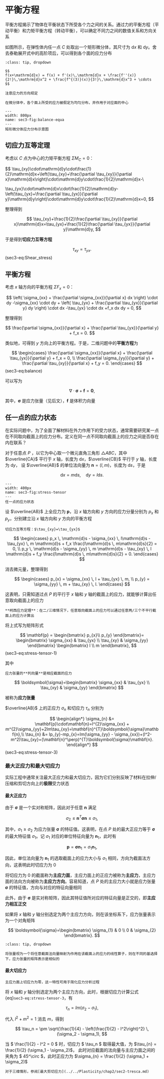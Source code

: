# 平衡方程

<span class="gray-text">
平衡方程揭示了物体在平衡状态下所受各个力之间的关系。通过力的平衡方程（平动平衡）和力矩平衡方程（转动平衡），可以确定不同力之间的数值关系和方向关系
</span>

如图所示，在弹性体内任一点 $C$ 处取出一个矩形微分体，其尺寸为 $\mathrm{d}x$ 和 $\mathrm{d}y$。舍去泰勒展开式中的高阶项后，可以得到各个面的应力分布

```{admonition} 泰勒展开式
:class: tip, dropdown

$$
f(x+\mathrm{d}x) = f(x) + f'(x)\,\mathrm{d}x + \frac{f''(x)}{2!}\,\mathrm{d}x^2 + \frac{f^{(3)}(x)}{3!}\,\mathrm{d}x^3 + \cdots
$$
```

```{margin}
注意应力的方向规定
```

```{margin}
在微分体中，各个面上所受的应力被假定为均匀分布，并作用于对应面的中心
```

```{figure} ../../../images/Elasticity/chap1/balance-equa.png
---
width: 800px
name: sec3-fig:balance-equa
---
矩形微分体应力分布示意图
```

## 切应力互等定理

考虑以 $C$ 点为中心的力矩平衡方程 $\Sigma M_{C}=0$：

$$
\tau_{xy}\cdot\mathrm{d}y\cdot\frac{1}{2}\mathrm{d}x+\left(\tau_{xy}+\frac{\partial \tau_{xy}}{\partial x}\mathrm{d}x\right)\cdot\mathrm{d}y\cdot\frac{1}{2}\mathrm{d}x-\\

\tau_{yx}\cdot\mathrm{d}x\cdot\frac{1}{2}\mathrm{d}y-\left(\tau_{yx}+\frac{\partial \tau_{yx}}{\partial y}\mathrm{d}y\right)\cdot\mathrm{d}y\cdot\frac{1}{2}\mathrm{d}x=0,
$$

整理得到

$$
\tau_{xy}+\frac{1}{2}\frac{\partial \tau_{xy}}{\partial x}\mathrm{d}x=\tau_{yx}+\frac{1}{2}\frac{\partial \tau_{yx}}{\partial y}\mathrm{d}y,
$$

于是得到**切应力互等方程**

$$
\tau_{xy}=\tau_{yx}.
$$ (sec3-eq:Shear_stress)

## 平衡方程
考虑 $x$ 轴方向的平衡方程 $\Sigma F_{x}=0$：

$$
\left( \sigma_{xx} + \frac{\partial \sigma_{xx}}{\partial x} dx \right) \cdot dy
-\sigma_{xx} \cdot dy
+
\left( \tau_{yx} + \frac{\partial \tau_{yx}}{\partial y} dy \right) \cdot dx
-\tau_{yx} \cdot dx
+f_x dx dy  = 0,
$$

整理得到

$$
\frac{\partial \sigma_{xx}}{\partial x} + \frac{\partial \tau_{yx}}{\partial y} + f_x = 0.
$$

类似地，可得到 $y$ 方向上的平衡方程。于是，二维问题中的**平衡方程**为

$$
\begin{cases}
\frac{\partial \sigma_{xx}}{\partial x} + \frac{\partial \tau_{yx}}{\partial y} + f_x = 0, \\
\frac{\partial \sigma_{yy}}{\partial y} + \frac{\partial \tau_{xy}}{\partial x} + f_y = 0.
\end{cases}
$$ (sec3-eq:balance)

可以写为

$$
\nabla\cdot \boldsymbol{\sigma} + \mathbf{f} = \mathbf{0},
$$

其中，$\boldsymbol{\sigma}$ 是应力张量（见后文），$\mathbf{f}$ 是体积力向量

## 任一点的应力状态

在实际问题中，为了全面了解材料在外力作用下的受力状态，通常需要研究某一点在不同取向截面上的应力分布。定义在同一点不同取向截面上的应力之间是否存在内在联系？

对于任意点 $P$ ，以它为中心取一个微元直角三角形 $\triangle ABC$，其中 $\overline{CA}$ 平行于 $x$ 轴，长度为 $\mathrm{d}x$，$\overline{CB}$ 平行于 $y$ 轴，长度为 $\mathrm{d}y$，
设 $\overline{AB}$ 的单位法向量为 $\mathbf{n}=(l,m)$，长度为 $\mathrm{d}s$，于是

$$
\mathrm{d}x = m\mathrm{d}s,\quad \mathrm{d}y = l\mathrm{d}s.
$$

```{figure} ../../../images/Elasticity/chap1/stress-tensor.png
---
width: 400px
name: sec3-fig:stress-tensor
---
任一点的应力状态
```

设 $\overline{AB}$ 上全应力为 $\mathbf{p}$，沿 $x$ 轴方向和 $y$ 方向的应力分量分别为 $p_{x}$ 和 $p_{y}$，分别建立沿 $x$ 轴方向和 $y$ 方向的平衡方程

```{margin}
切应力互等方程：$\tau_{xy}=\tau_{yx}$
```

$$
\begin{cases}
p_x \, \mathrm{d}s - \sigma_{xx} \, l\mathrm{d}s -  \tau_{yx} \, m  \mathrm{d}s + f_x \frac{l\mathrm{d}s \, m\mathrm{d}s}{2} = 0, \\
p_y \, \mathrm{d}s - \sigma_{yy} \, m  \mathrm{d}s -  \tau_{xy} \, l  \mathrm{d}s + f_y \frac{l\mathrm{d}s \, m\mathrm{d}s}{2} = 0.
\end{cases}
$$

消去微元量，整理得到

$$
\begin{cases}
p_{x} = \sigma_{xx} \, l +  \tau_{yx} \, m, \\
p_{y} = \sigma_{yy} \, m  +  \tau_{xy} \, l.
\end{cases}
$$

这表明，只需知道过点 $P$ 的平行于 $x$ 轴和 $y$ 轴的截面上的应力，就能够计算出任意取向截面上的应力

```{note}
**柯西应力定理**：在二/三维情况下，任意取向截面上的应力可以通过任意两/三个不平行截面上的应力计算出
```

将上式写为矩阵形式

$$
\mathbf{p} = \begin{bmatrix}
p_{x}\\
p_{y}
\end{bmatrix}= \begin{bmatrix}
\sigma_{xx} & \tau_{yx} \\
\tau_{xy} & \sigma_{yy}
\end{bmatrix}
\begin{bmatrix}
l \\
m
\end{bmatrix},
$$ (sec3-eq:stress-tensor-1)

其中

```{margin}
应力张量的**列向量**是相应截面的应力
```

$$
\boldsymbol{\sigma}=\begin{bmatrix}
\sigma_{xx} & \tau_{yx} \\
\tau_{xy} & \sigma_{yy}
\end{bmatrix}
$$

被称为**应力张量**

$\overline{AB}$ 上的正应力 $\sigma_{n}$ 和切应力 $\tau_{n}$ 分别为

$$
\begin{align*}
\sigma_{n} &= \mathbf{p}\cdot\mathbf{n}=l^{2}\sigma_{xx} + m^{2}\sigma_{yy}+2lm\tau_{xy}=\mathbf{n}^{T}\boldsymbol{\sigma}\mathbf{n},\\
\tau_{n} &= lp_{y}-mp_{x}=lm(\sigma_{yy} - \sigma_{xx})+(l^2-m^2)\tau_{xy}=(\mathbf{n}^\perp)^{T}\boldsymbol{\sigma}\mathbf{n}.
\end{align*}
$$ (sec3-eq:stress-tensor-3)

### 最大正应力和最大切应力

实际工程中通常关注最大正应力和最大切应力，因为它们分别反映了材料在拉伸/压缩和剪切方向上的**极限**受力状态

#### 最大正应力

由于 $\boldsymbol{\sigma}$ 是一个实对称矩阵，因此对于任意 $\mathbf{n}$ 满足

$$
\sigma_2 \leq \mathbf{n}^{T}\boldsymbol{\sigma}\mathbf{n} \leq \sigma_1,
$$

其中，$\sigma_{1}\geq \sigma_{2}$ 为应力张量 $\boldsymbol{\sigma}$ 的特征值。这表明，在点 $P$ 处的最大正应力等于 $\boldsymbol{\sigma}$ 的最大特征值 $\sigma_{1}$。记 $\sigma_{1}$ 对应的单位特征向量为 $\mathbf{n}_{1}$，此时有

$$
\mathbf{p} = \boldsymbol{\sigma}\mathbf{n}_{1} = \sigma_{1}\mathbf{n}_{1},
$$

因此，单位法向量为 $\mathbf{n}_{1}$ 的选取截面上的应力大小与 $\sigma_{1}$ 相同，方向为截面法方向，这表明此时切应力为 0

将切应力为 0 的截面称为**主应力面**，主应力面上的正应力被称为**主应力**，主应力面的法向方向被称为**主应力方向**。容易知道，点 $P$ 处的主应力大小就是应力张量 $\boldsymbol{\sigma}$ 的特征值，方向与对应的特征向量相同 

此外，由于 $\boldsymbol{\sigma}$ 是实对称矩阵，因此其特征值所对应的特征向量是正交的，即**主应力相互正交**

如果将 $x$ 轴和 $y$ 轴分别选定为两个主应力方向，则在该坐标系下，应力张量表示为一个对角矩阵

$$
\boldsymbol{\sigma}=\begin{bmatrix}
\sigma_{1} & 0 \\
0 & \sigma_{2}
\end{bmatrix}.
$$

```{admonition} 基变换与张量变换
:class: tip, dropdown

将张量视为一个将任意截面法向量映射为作用在该截面上的应力的线性算子，则在不同的基选择下，应力张量的矩阵表示是相似的
```

#### 最大切应力

```{margin}
主应力面上切应力为零，这一特性可用于简化应力分析过程
```

将 $x$ 轴和 $y$ 轴分别选定为两个主应力方向，此时，根据切应力计算公式 {eq}`sec3-eq:stress-tensor-3`，有

$$
\tau_{n} = lm(\sigma_{2} - \sigma_{1}),
$$

代入 $l^2 + m^2 = 1$ 消去 $m$，得到

$$
\tau_n = \pm \sqrt{\frac{1}{4} - \left(\frac{1}{2} - l^2\right)^2} \, (\sigma_2 - \sigma_1),
$$

当 $ \frac{1}{2} - l^2 = 0 $ 时，切应力 $ \tau_n $ 取得最大值，为 $\tau_{n} = \frac{1}{2} (\sigma_1 - \sigma_2)$，
此时对应截面的法向量与主应力面之间的夹角为 $ 45^\circ $，此时正应力为 $\sigma_{n} = \frac{1}{2} (\sigma_1 + \sigma_2)$

```{note}
对于三维情形，参阅[最大剪切应力](../../Plasticity/chap2/sec2-tresca.md) 
```
